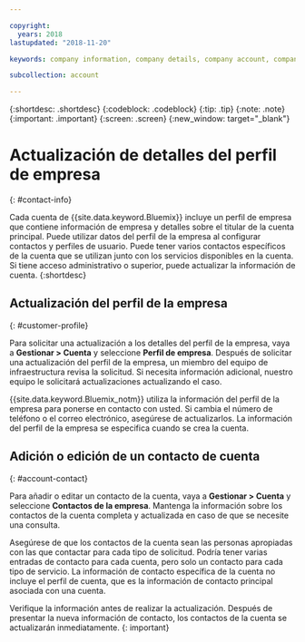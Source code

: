 ```yaml
---

copyright:
  years: 2018
lastupdated: "2018-11-20"

keywords: company information, company details, company account, company profile

subcollection: account

---
```


{:shortdesc: .shortdesc}
{:codeblock: .codeblock}
{:tip: .tip}
{:note: .note}
{:important: .important}
{:screen: .screen}
{:new_window: target="_blank"}


# Actualización de detalles del perfil de empresa
{: #contact-info}

Cada cuenta de {{site.data.keyword.Bluemix}} incluye un perfil de empresa que contiene información de empresa y detalles sobre el titular de la cuenta principal. Puede utilizar datos del perfil de la empresa al configurar contactos y perfiles de usuario. Puede tener varios contactos específicos de la cuenta que se utilizan junto con los servicios disponibles en la cuenta. Si tiene acceso administrativo o superior, puede actualizar la información de cuenta.
{:shortdesc}

## Actualización del perfil de la empresa
{: #customer-profile}

Para solicitar una actualización a los detalles del perfil de la empresa, vaya a **Gestionar > Cuenta** y seleccione **Perfil de empresa**. Después de solicitar una actualización del perfil de la empresa, un miembro del equipo de infraestructura revisa la solicitud. Si necesita información adicional, nuestro equipo le solicitará actualizaciones actualizando el caso.

{{site.data.keyword.Bluemix_notm}} utiliza la información del perfil de la empresa para ponerse en contacto con usted. Si cambia el número de teléfono o el correo electrónico, asegúrese de actualizarlos. La información del perfil de la empresa se especifica cuando se crea la cuenta.

## Adición o edición de un contacto de cuenta
{: #account-contact}

Para añadir o editar un contacto de la cuenta, vaya a **Gestionar > Cuenta** y seleccione **Contactos de la empresa**. Mantenga la información sobre los contactos de la cuenta completa y actualizada en caso de que se necesite una consulta.

Asegúrese de que los contactos de la cuenta sean las personas apropiadas con las que contactar para cada tipo de solicitud. Podría tener varias entradas de contacto para cada cuenta, pero solo un contacto para cada tipo de servicio. La información de contacto específica de la cuenta no incluye el perfil de cuenta, que es la información de contacto principal asociada con una cuenta.

  Verifique la información antes de realizar la actualización. Después de presentar la nueva información de contacto, los contactos de la cuenta se actualizarán inmediatamente.
  {: important}
